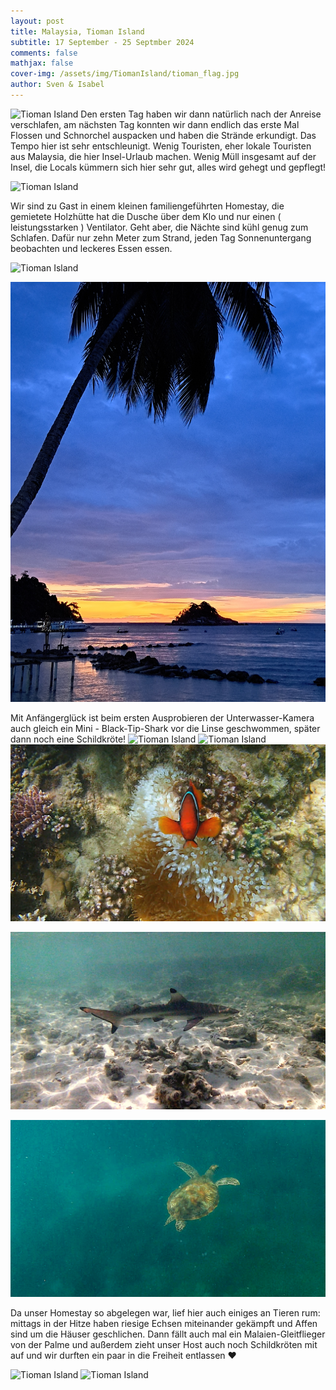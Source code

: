 ```yaml
---
layout: post
title: Malaysia, Tioman Island
subtitle: 17 September - 25 Septmber 2024
comments: false
mathjax: false
cover-img: /assets/img/TiomanIsland/tioman_flag.jpg
author: Sven & Isabel
---
```


![Tioman Island](/assets/img/TiomanIsland/tioman_1.jpg)
Den ersten Tag haben wir dann natürlich nach der Anreise verschlafen, am nächsten Tag konnten wir dann endlich das erste Mal Flossen und Schnorchel auspacken und haben die Strände erkundigt. Das Tempo hier ist sehr entschleunigt. Wenig Touristen, eher lokale Touristen aus Malaysia, die hier Insel-Urlaub machen. Wenig Müll insgesamt auf der Insel, die Locals kümmern sich hier sehr gut, alles wird gehegt und gepflegt!

![Tioman Island](/assets/img/TiomanIsland/tioman_2.jpg)

Wir sind zu Gast in einem kleinen familiengeführten Homestay, die gemietete Holzhütte hat die Dusche über dem Klo und nur einen ( leistungsstarken ) Ventilator. Geht aber, die Nächte sind kühl genug zum Schlafen. Dafür nur zehn Meter zum Strand, jeden Tag Sonnenuntergang beobachten und leckeres Essen essen.

![Tioman Island](/assets/img/TiomanIsland/tioman_4.jpg)

![Tioman Island](/assets/img/TiomanIsland/tioman_3.jpg)

Mit Anfängerglück ist beim ersten Ausprobieren der Unterwasser-Kamera auch gleich ein Mini - Black-Tip-Shark vor die Linse geschwommen, später dann noch eine Schildkröte!
![Tioman Island](/assets/img/TiomanIsland/tioman_11.jpg)
![Tioman Island](/assets/img/TiomanIsland/tioman_10.jpg)
![Tioman Island](/assets/img/TiomanIsland/tioman_9.jpg)

![Tioman Island](/assets/img/TiomanIsland/tioman_6.jpg)

![Tioman Island](/assets/img/TiomanIsland/tioman_7.jpg)

Da unser Homestay so abgelegen war, lief hier auch einiges an Tieren rum: mittags in der Hitze haben riesige Echsen miteinander gekämpft und Affen sind um die Häuser geschlichen.
Dann fällt auch mal ein Malaien-Gleitflieger von der Palme und außerdem zieht unser Host auch noch Schildkröten mit auf und wir durften ein paar in die Freiheit entlassen ❤️

![Tioman Island](/assets/img/TiomanIsland/tioman_5.jpg)
![Tioman Island](/assets/img/TiomanIsland/tioman_8.jpg)

